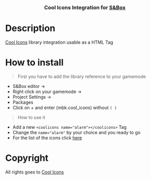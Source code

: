 <h3 align="center">Cool Icons Integration for <a href="https://asset.party/mbk/cool_icons">S&Box</a></h3>


<h1>Description</h1>
<a href="https://coolicons.cool">Cool Icons</a> library integration usable as a HTML Tag

<h1>How to install</h1>

> First you have to add the library reference to your gamemode
 - S&Box editor -> 
 - Right click on your gamemode ->
 - Project Settings -> 
 - Packages
 - Click on + and enter (mbk.cool_icons) without ```( )```

> How to use it
 - Add a new ``<coolicons name="alarm"></coolicons>`` Tag
 - Change the ``name="alarm"`` by your choice and you ready to go
 - For the list of the icons click <a href="https://github.com/Mbk10201/-SBOX-Cool-Icons/blob/e6bf90cfbe069024e76783b11e59e5b6b93e7560/CoolIcons.razor#L18C7-L133">here</a>


<h1>Copyright</h1>
All rights goes to <a href="https://coolicons.cool">Cool Icons</a>
